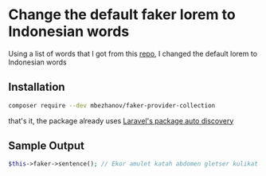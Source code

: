 # Change the default faker lorem to Indonesian words

Using a list of words that I got from this [repo](https://github.com/sastrawi/sastrawi), I changed the default lorem to Indonesian words
## Installation

```bash
composer require --dev mbezhanov/faker-provider-collection
```

that's it, the package already uses [Laravel's package auto discovery](https://laravel.com/docs/8.x/packages#package-discovery)

## Sample Output

```php
$this->faker->sentence(); // Ekor amulet katah abdomen gletser kulikat tugu buruh.
```
